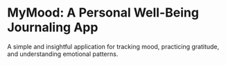 # MyMood: A Personal Well-Being Journaling App

A simple and insightful application for tracking mood, practicing gratitude, and understanding emotional patterns.
